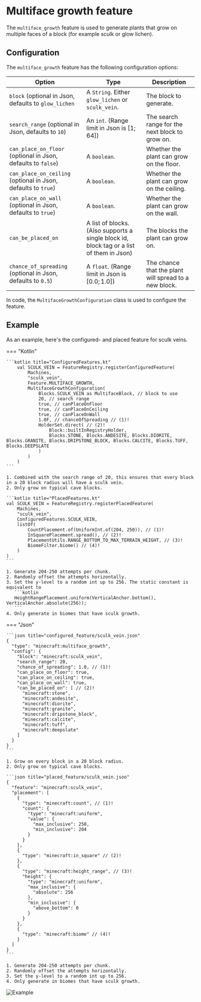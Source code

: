 # Multiface growth feature

The `multiface_growth` feature is used to generate plants that grow on multiple faces of a block (for example sculk or
glow lichen).

## Configuration

The `multiface_growth` feature has the following configuration options:

| Option                                                        | Type                                                                                     | Description                                           |
|---------------------------------------------------------------|------------------------------------------------------------------------------------------|-------------------------------------------------------|
| `block` (optional in Json, defaults to `glow_lichen`          | A `String`. Either `glow_lichen` or `sculk_vein`.                                        | The block to generate.                                |
| `search_range` (optional in Json, defaults to `10`)           | An `int`. (Range limit in Json is $[1;64]$)                                              | The search range for the next block to grow on.       |
| `can_place_on_floor` (optional in Json, defaults to `false`)  | A `boolean`.                                                                             | Whether the plant can grow on the floor.              |
| `can_place_on_ceiling` (optional in Json, defaults to `true`) | A `boolean`.                                                                             | Whether the plant can grow on the ceiling.            |
| `can_place_on_wall` (optional in Json, defaults to `true`)    | A `boolean`.                                                                             | Whether the plant can grow on the wall.               |
| `can_be_placed_on`                                            | A list of blocks. (Also supports a single block id, block tag or a list of them in Json) | The blocks the plant can grow on.                     |
| `chance_of_spreading` (optional in Json, defaults to `0.5`)   | A `float`. (Range limit in Json is $[0.0;1.0]$)                                          | The chance that the plant will spread to a new block. |

In code, the `MultifaceGrowthConfiguration` class is used to configure the feature.

## Example

As an example, here's the configured- and placed feature for sculk veins.

=== "Kotlin"

    ```kotlin title="ConfiguredFeatures.kt"
        val SCULK_VEIN = FeatureRegistry.registerConfiguredFeature(
            Machines,
            "sculk_vein",
            Feature.MULTIFACE_GROWTH,
            MultifaceGrowthConfiguration(
                Blocks.SCULK_VEIN as MultifaceBlock, // block to use
                20, // search range
                true, // canPlaceOnFloor
                true, // canPlaceOnCeiling
                true, // canPlaceOnWall
                1.0F, // chanceOfSpreading // (1)!
                HolderSet.direct( // (2)!
                    Block::builtInRegistryHolder,
                    Blocks.STONE, Blocks.ANDESITE, Blocks.DIORITE, Blocks.GRANITE, Blocks.DRIPSTONE_BLOCK, Blocks.CALCITE, Blocks.TUFF, Blocks.DEEPSLATE
                )
            )
        )
    ```

    1. Combined with the search range of 20, this ensures that every block in a 20 block radius will have a sculk vein.
    2. Only grow on typical cave blocks.

    ```kotlin title="PlacedFeatures.kt"
    val SCULK_VEIN = FeatureRegistry.registerPlacedFeature(
        Machines,
        "sculk_vein",
        ConfiguredFeatures.SCULK_VEIN,
        listOf(
            CountPlacement.of(UniformInt.of(204, 250)), // (1)!
            InSquarePlacement.spread(), // (2)!
            PlacementUtils.RANGE_BOTTOM_TO_MAX_TERRAIN_HEIGHT, // (3)!
            BiomeFilter.biome() // (4)!
        )
    )
    ```

    1. Generate 204-250 attempts per chunk.
    2. Randomly offset the attempts horizontally.
    3. Set the y-level to a random int up to 256. The static constant is equivalent to
       ```kotlin
       HeightRangePlacement.uniform(VerticalAnchor.bottom(), VerticalAnchor.absolute(256));
       ```
    4. Only generate in biomes that have sculk growth.

=== "Json"

    ```json title="configured_feature/sculk_vein.json"
    {
      "type": "minecraft:multiface_growth",
      "config": {
        "block": "minecraft:sculk_vein",
        "search_range": 20,
        "chance_of_spreading": 1.0, // (1)! 
        "can_place_on_floor": true,
        "can_place_on_ceiling": true,
        "can_place_on_wall": true,
        "can_be_placed_on": [ // (2)!
          "minecraft:stone",
          "minecraft:andesite",
          "minecraft:diorite",
          "minecraft:granite",
          "minecraft:dripstone_block",
          "minecraft:calcite",
          "minecraft:tuff",
          "minecraft:deepslate"
        ]
      }
    }
    ```

    1. Grow on every block in a 20 block radius.
    2. Only grow on typical cave blocks.
    
    ```json title="placed_feature/sculk_vein.json"
    {
      "feature": "minecraft:sculk_vein",
      "placement": [
        {
          "type": "minecraft:count", // (1)!
          "count": {
            "type": "minecraft:uniform",
            "value": {
              "max_inclusive": 250,
              "min_inclusive": 204
            }
          }
        },
        {
          "type": "minecraft:in_square" // (2)!
        },
        {
          "type": "minecraft:height_range", // (3)!
          "height": {
            "type": "minecraft:uniform",
            "max_inclusive": {
              "absolute": 256
            },
            "min_inclusive": {
              "above_bottom": 0
            }
          }
        },
        {
          "type": "minecraft:biome" // (4)!
        }
      ]
    }
    ```

    1. Generate 204-250 attempts per chunk.
    2. Randomly offset the attempts horizontally.
    3. Set the y-level to a random int up to 256.
    4. Only generate in biomes that have sculk growth.

![Example](https://i.imgur.com/yq5KlVA.png)